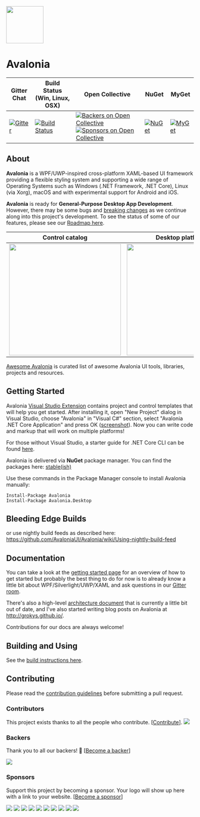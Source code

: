 <img src='https://avatars2.githubusercontent.com/u/14075148?s=200&v=4' width='100' />

# Avalonia

| Gitter Chat | Build Status (Win, Linux, OSX) | Open Collective | NuGet | MyGet |
|---|---|---|---|---|
|  [![Gitter](https://badges.gitter.im/Join%20Chat.svg)](https://gitter.im/AvaloniaUI/Avalonia?utm_campaign=pr-badge&utm_content=badge&utm_medium=badge&utm_source=badge) | [![Build Status](https://dev.azure.com/AvaloniaUI/AvaloniaUI/_apis/build/status/AvaloniaUI.Avalonia)](https://dev.azure.com/AvaloniaUI/AvaloniaUI/_build/latest?definitionId=4) | [![Backers on Open Collective](https://opencollective.com/Avalonia/backers/badge.svg)](#backers) [![Sponsors on Open Collective](https://opencollective.com/Avalonia/sponsors/badge.svg)](#sponsors) | [![NuGet](https://img.shields.io/nuget/v/Avalonia.svg)](https://www.nuget.org/packages/Avalonia) | [![MyGet](https://img.shields.io/myget/avalonia-ci/vpre/Avalonia.svg?label=myget)](https://www.myget.org/gallery/avalonia-ci) |

## About

**Avalonia** is a WPF/UWP-inspired cross-platform XAML-based UI framework providing a flexible styling system and supporting a wide range of Operating Systems such as Windows (.NET Framework, .NET Core), Linux (via Xorg), macOS and with experimental support for Android and iOS.

**Avalonia** is ready for **General-Purpose Desktop App Development**. However, there may be some bugs and [breaking changes](https://github.com/AvaloniaUI/Avalonia/wiki/Breaking-Changes) as we continue along into this project's development. To see the status of some of our features, please see our [Roadmap here](https://github.com/AvaloniaUI/Avalonia/issues/2239).

| Control catalog | Desktop platforms | Mobile platforms |
|---|---|---|
| <a href='https://youtu.be/wHcB3sGLVYg'><img width='300' src='http://avaloniaui.net/images/screen.png'></a> | <a href='https://www.youtube.com/watch?t=28&v=c_AB_XSILp0' target='_blank'><img width='300' src='http://avaloniaui.net/images/avalonia-video.png'></a> | <a href='https://www.youtube.com/watch?v=NJ9-hnmUbBM' target='_blank'><img width='300' src='https://i.ytimg.com/vi/NJ9-hnmUbBM/hqdefault.jpg'></a> |

[Awesome Avalonia](https://github.com/AvaloniaCommunity/awesome-avalonia) is curated list of awesome Avalonia UI tools, libraries, projects and resources.

## Getting Started

Avalonia [Visual Studio Extension](https://marketplace.visualstudio.com/items?itemName=AvaloniaTeam.AvaloniaforVisualStudio) contains project and control templates that will help you get started. After installing it, open "New Project" dialog in Visual Studio, choose "Avalonia" in "Visual C#" section, select "Avalonia .NET Core Application" and press OK (<a href="http://avaloniaui.net/docs/quickstart/images/new-project-dialog.png">screenshot</a>). Now you can write code and markup that will work on multiple platforms!

For those without Visual Studio, a starter guide for .NET Core CLI can be found [here](http://avaloniaui.net/docs/quickstart/create-new-project#net-core).

Avalonia is delivered via <b>NuGet</b> package manager. You can find the packages here: [stable(ish)](https://www.nuget.org/packages/Avalonia/)

Use these commands in the Package Manager console to install Avalonia manually:
```
Install-Package Avalonia
Install-Package Avalonia.Desktop
```

## Bleeding Edge Builds

or use nightly build feeds as described here:
https://github.com/AvaloniaUI/Avalonia/wiki/Using-nightly-build-feed

## Documentation

You can take a look at the [getting started page](http://avaloniaui.net/docs/quickstart/) for an overview of how to get started but probably the best thing to do for now is to already know a little bit about WPF/Silverlight/UWP/XAML and ask questions in our [Gitter room](https://gitter.im/AvaloniaUI/Avalonia). 

There's also a high-level [architecture document](http://avaloniaui.net/architecture/project-structure) that is currently a little bit out of date, and I've also started writing blog posts on Avalonia at http://grokys.github.io/.

Contributions for our docs are always welcome!

## Building and Using

See the [build instructions here](http://avaloniaui.net/contributing/build).

## Contributing

Please read the [contribution guidelines](http://avaloniaui.net/contributing/contributing) before submitting a pull request.

### Contributors

This project exists thanks to all the people who contribute. [[Contribute](http://avaloniaui.net/contributing/contributing)].
<a href="https://github.com/AvaloniaUI/Avalonia/graphs/contributors"><img src="https://opencollective.com/Avalonia/contributors.svg?width=890&button=false" /></a>


### Backers

Thank you to all our backers! 🙏 [[Become a backer](https://opencollective.com/Avalonia#backer)]

<a href="https://opencollective.com/Avalonia#backers" target="_blank"><img src="https://opencollective.com/Avalonia/backers.svg?width=890"></a>


### Sponsors

Support this project by becoming a sponsor. Your logo will show up here with a link to your website. [[Become a sponsor](https://opencollective.com/Avalonia#sponsor)]

<a href="https://opencollective.com/Avalonia/sponsor/0/website" target="_blank"><img src="https://opencollective.com/Avalonia/sponsor/0/avatar.svg"></a>
<a href="https://opencollective.com/Avalonia/sponsor/1/website" target="_blank"><img src="https://opencollective.com/Avalonia/sponsor/1/avatar.svg"></a>
<a href="https://opencollective.com/Avalonia/sponsor/2/website" target="_blank"><img src="https://opencollective.com/Avalonia/sponsor/2/avatar.svg"></a>
<a href="https://opencollective.com/Avalonia/sponsor/3/website" target="_blank"><img src="https://opencollective.com/Avalonia/sponsor/3/avatar.svg"></a>
<a href="https://opencollective.com/Avalonia/sponsor/4/website" target="_blank"><img src="https://opencollective.com/Avalonia/sponsor/4/avatar.svg"></a>
<a href="https://opencollective.com/Avalonia/sponsor/5/website" target="_blank"><img src="https://opencollective.com/Avalonia/sponsor/5/avatar.svg"></a>
<a href="https://opencollective.com/Avalonia/sponsor/6/website" target="_blank"><img src="https://opencollective.com/Avalonia/sponsor/6/avatar.svg"></a>
<a href="https://opencollective.com/Avalonia/sponsor/7/website" target="_blank"><img src="https://opencollective.com/Avalonia/sponsor/7/avatar.svg"></a>
<a href="https://opencollective.com/Avalonia/sponsor/8/website" target="_blank"><img src="https://opencollective.com/Avalonia/sponsor/8/avatar.svg"></a>
<a href="https://opencollective.com/Avalonia/sponsor/9/website" target="_blank"><img src="https://opencollective.com/Avalonia/sponsor/9/avatar.svg"></a> 
